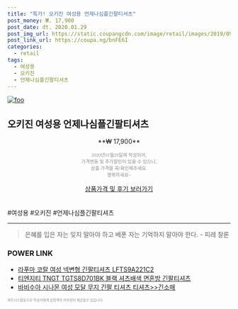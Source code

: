 ```yaml
--- 
title: "특가! 오키진 여성용 언제나심플긴팔티셔츠" 
post_money: ₩. 17,900 
post_date: dt. 2020.01.29 
post_img_url: https://static.coupangcdn.com/image/retail/images/2019/09/04/12/1/8f6db1b6-1da1-4667-82b4-d1d31c715ed8.jpg 
post_link_url: https://coupa.ng/bnFE6I 
categories: 
  - retail 
tags: 
  - 여성용 
  - 오키진 
  - 언제나심플긴팔티셔츠 
--- 
```

[![foo](https://static.coupangcdn.com/image/retail/images/2019/09/04/12/1/8f6db1b6-1da1-4667-82b4-d1d31c715ed8.jpg)](https://coupa.ng/bnFE6I) 

## 오키진 여성용 언제나심플긴팔티셔츠 
<p style="text-align: center;">**₩ 17,900**</p> 
<p style="text-align: center;"><span style="color: #898c8f; font-family: Georgia,Times,serif; font-size: 0.75em;">2020년01월29일에 작성되어, <br>가격변동 및 추가할인이 있을 수 있으니,<br> 상품 가격을 꼭!확인해주세요.<br>행복하세요~</span> 
</p>	 
<div markdown="0" style="text-align: center;"><a href="https://coupa.ng/bnFE6I" class="btn btn--success">상품가격 및 후기 보러가기</a></div> 
<br><br> 
  #여성용 #오키진 #언제나심플긴팔티셔츠 
<hr> 

> 은혜를 입은 자는 잊지 말아야 하고 베푼 자는 기억하지 말아야 한다. - 피레 찰론 


### POWER LINK

* <a href="https://blog.naver.com/fasyy4321/221782052236" target="_blank">라푸마 코랄 여성 넥변형 긴팔티셔츠 LFTS9A221C2</a>
* <a href="https://blog.naver.com/sakai111/221784161067" target="_blank">티엔지티 TNGT TGTS8D701BK 블랙 셔츠배색 면혼방 긴팔티셔츠</a>
* <a href="https://blog.naver.com/sakai111/221777193317" target="_blank">바비수아 시나몬 여성 모달 무지 긴팔 티셔츠 티셔츠>>긴소매</a>

<span style="color: #898c8f; font-family: Georgia,Times,serif; font-size: 0.55em;">파트너스활동으로 작성자에게 일정액의 커미션이 제공될수 있습니다.</span> 
